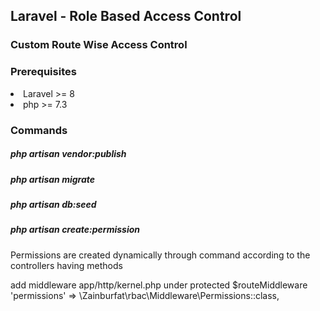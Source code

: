 <h2>Laravel - Role Based Access Control</h2>

<h3>Custom Route Wise Access Control</h3>

<h3>Prerequisites</h3>
<li>Laravel >= 8</li>
<li>php >= 7.3</li>

<h3>Commands</h3>
<h5>php artisan vendor:publish</h5>
<h5>php artisan migrate</h5>
<h5>php artisan db:seed</h5>
<h5>php artisan create:permission</h5>
<p>Permissions are created dynamically through command according to the controllers having methods</p>


add middleware
app/http/kernel.php under protected $routeMiddleware
'permissions' => \Zainburfat\rbac\Middleware\Permissions::class,
